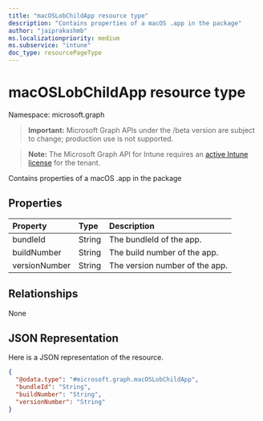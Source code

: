 ```yaml
---
title: "macOSLobChildApp resource type"
description: "Contains properties of a macOS .app in the package"
author: "jaiprakashmb"
ms.localizationpriority: medium
ms.subservice: "intune"
doc_type: resourcePageType
---
```


# macOSLobChildApp resource type

Namespace: microsoft.graph
> **Important:** Microsoft Graph APIs under the /beta version are subject to change; production use is not supported.

> **Note:** The Microsoft Graph API for Intune requires an [active Intune license](https://go.microsoft.com/fwlink/?linkid=839381) for the tenant.


Contains properties of a macOS .app in the package

## Properties
|Property|Type|Description|
|:---|:---|:---|
|bundleId|String|The bundleId of the app.|
|buildNumber|String|The build number of the app.|
|versionNumber|String|The version number of the app.|

## Relationships
None

## JSON Representation
Here is a JSON representation of the resource.
<!-- {
  "blockType": "resource",
  "@odata.type": "microsoft.graph.macOSLobChildApp"
}
-->
``` json
{
  "@odata.type": "#microsoft.graph.macOSLobChildApp",
  "bundleId": "String",
  "buildNumber": "String",
  "versionNumber": "String"
}
```
